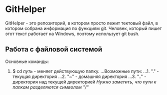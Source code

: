 # GitHelper
GitHelper - это репозиторий, в котором просто лежит тектовый файл, в котором собрана информация по функциям
git. Человек, который пишет этот текст работает на Windows, поэтому использует git bush.
## Работа с файловой системой
Основные команды:
1. $ cd _путь_ - меняет действующую папку. 
...Возможные пути: 
...1. "." - текущая директория
...2. "~" - домашняя директория
...3. ".." - директория над текущей директорией
*Нужно заметить, что пути к папкам разделяются символом "/"*
